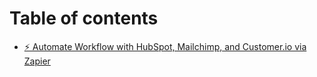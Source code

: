 # Table of contents

* [⚡ Automate Workflow with HubSpot, Mailchimp, and Customer.io via Zapier](README.md)
